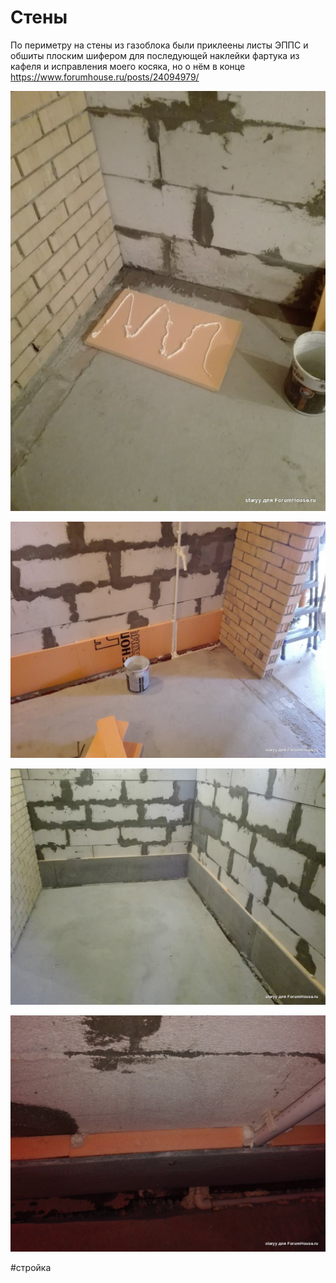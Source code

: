 # Стены

По периметру на стены из газоблока были приклеены листы ЭППС и обшиты плоским шифером для последующей наклейки фартука из кафеля и исправления моего косяка, но о нём в конце
https://www.forumhouse.ru/posts/24094979/

![_attachments/Pasted image 20240912124235.png](_attachments/Pasted%20image%2020240912124235.png)

![_attachments/Pasted image 20240912124256.png](_attachments/Pasted%20image%2020240912124256.png)

![_attachments/Pasted image 20240912124311.png](_attachments/Pasted%20image%2020240912124311.png)

![_attachments/Pasted image 20240912124332.png](_attachments/Pasted%20image%2020240912124332.png)





#стройка 